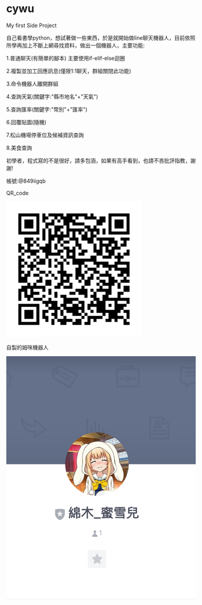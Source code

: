 # cywu
My first Side Project

自己看書學python，想試著做一些東西，於是就開始做line聊天機器人，目前依照所學再加上不斷上網尋找資料，做出一個機器人，主要功能:

1.普通聊天(有簡單的腳本)
主要使用if-elif-else迴圈

2.複製並加工回應訊息(僅限1:1聊天，群組關閉此功能)

3.命令機器人離開群組

4.查詢天氣(關鍵字:"縣市地名"+"天氣")

5.查詢匯率(關鍵字:"幣別"+"匯率")

6.回覆貼圖(隨機)

7.松山機場停車位及候補資訊查詢

8.美食查詢

初學者，程式寫的不是很好，請多包涵，如果有高手看到，也請不吝批評指教，謝謝!

帳號:@849iigqb

QR_code


![image](https://github.com/efgh8100/Side_Project_line_Bot/blob/master/849iigqb.png)

自製的姆咪機器人


![image](https://github.com/efgh8100/Side_Project_line_Bot/blob/master/PartialScreenshot_20190622-230049.png)
